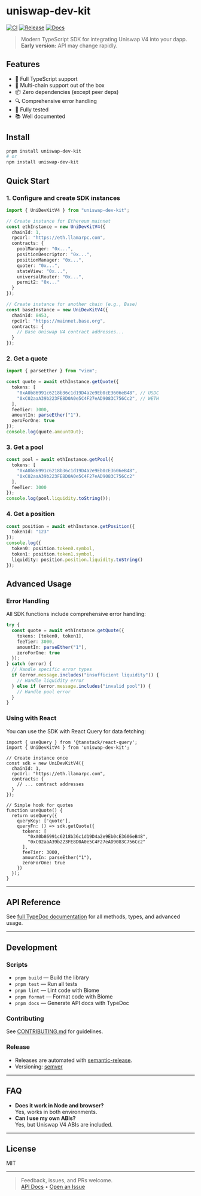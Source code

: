# uniswap-dev-kit

[![CI](https://github.com/BootNodeDev/uni-dev-kit/actions/workflows/ci.yml/badge.svg)](https://github.com/BootNodeDev/uni-dev-kit/actions/workflows/ci.yml)
[![Release](https://github.com/BootNodeDev/uni-dev-kit/actions/workflows/release.yml/badge.svg)](https://github.com/BootNodeDev/uni-dev-kit/actions/workflows/release.yml)
[![Docs](https://img.shields.io/badge/docs-typedoc-blue)](https://bootnodedev.github.io/uni-dev-kit)

> Modern TypeScript SDK for integrating Uniswap V4 into your dapp.  
> **Early version:** API may change rapidly.

## Features

- 🚀 Full TypeScript support
- 🔄 Multi-chain support out of the box
- 📦 Zero dependencies (except peer deps)
- 🔍 Comprehensive error handling
- 🧪 Fully tested
- 📚 Well documented

## Install

```bash
pnpm install uniswap-dev-kit
# or
npm install uniswap-dev-kit
```

## Quick Start

### 1. Configure and create SDK instances

```ts
import { UniDevKitV4 } from "uniswap-dev-kit";

// Create instance for Ethereum mainnet
const ethInstance = new UniDevKitV4({
  chainId: 1,
  rpcUrl: "https://eth.llamarpc.com",
  contracts: {
    poolManager: "0x...",
    positionDescriptor: "0x...",
    positionManager: "0x...",
    quoter: "0x...",
    stateView: "0x...",
    universalRouter: "0x...",
    permit2: "0x..."
  }
});

// Create instance for another chain (e.g., Base)
const baseInstance = new UniDevKitV4({
  chainId: 8453,
  rpcUrl: "https://mainnet.base.org",
  contracts: {
    // Base Uniswap V4 contract addresses...
  }
});
```

### 2. Get a quote

```ts
import { parseEther } from "viem";

const quote = await ethInstance.getQuote({
  tokens: [
    "0xA0b86991c6218b36c1d19D4a2e9Eb0cE3606eB48", // USDC
    "0xC02aaA39b223FE8D0A0e5C4F27eAD9083C756Cc2", // WETH
  ],
  feeTier: 3000,
  amountIn: parseEther("1"),
  zeroForOne: true
});
console.log(quote.amountOut);
```

### 3. Get a pool

```ts
const pool = await ethInstance.getPool({
  tokens: [
    "0xA0b86991c6218b36c1d19D4a2e9Eb0cE3606eB48",
    "0xC02aaA39b223FE8D0A0e5C4F27eAD9083C756Cc2"
  ],
  feeTier: 3000
});
console.log(pool.liquidity.toString());
```

### 4. Get a position

```ts
const position = await ethInstance.getPosition({
  tokenId: "123"
});
console.log({
  token0: position.token0.symbol,
  token1: position.token1.symbol,
  liquidity: position.position.liquidity.toString()
});
```

## Advanced Usage

### Error Handling

All SDK functions include comprehensive error handling:

```ts
try {
  const quote = await ethInstance.getQuote({
    tokens: [token0, token1],
    feeTier: 3000,
    amountIn: parseEther("1"),
    zeroForOne: true
  });
} catch (error) {
  // Handle specific error types
  if (error.message.includes("insufficient liquidity")) {
    // Handle liquidity error
  } else if (error.message.includes("invalid pool")) {
    // Handle pool error
  }
}
```

### Using with React

You can use the SDK with React Query for data fetching:

```tsx
import { useQuery } from '@tanstack/react-query';
import { UniDevKitV4 } from 'uniswap-dev-kit';

// Create instance once
const sdk = new UniDevKitV4({
  chainId: 1,
  rpcUrl: "https://eth.llamarpc.com",
  contracts: {
    // ... contract addresses
  }
});

// Simple hook for quotes
function useQuote() {
  return useQuery({
    queryKey: ['quote'],
    queryFn: () => sdk.getQuote({
      tokens: [
        "0xA0b86991c6218b36c1d19D4a2e9Eb0cE3606eB48",
        "0xC02aaA39b223FE8D0A0e5C4F27eAD9083C756Cc2"
      ],
      feeTier: 3000,
      amountIn: parseEther("1"),
      zeroForOne: true
    })
  });
}
```

---

## API Reference

See [full TypeDoc documentation](https://bootnodedev.github.io/uni-dev-kit) for all methods, types, and advanced usage.

---

## Development

### Scripts

- `pnpm build` — Build the library
- `pnpm test` — Run all tests
- `pnpm lint` — Lint code with Biome
- `pnpm format` — Format code with Biome
- `pnpm docs` — Generate API docs with TypeDoc

### Contributing

See [CONTRIBUTING.md](./CONTRIBUTING.md) for guidelines.

### Release

- Releases are automated with [semantic-release](https://semantic-release.gitbook.io/semantic-release/).
- Versioning: [semver](https://semver.org/)

---

## FAQ

- **Does it work in Node and browser?**  
  Yes, works in both environments.
- **Can I use my own ABIs?**  
  Yes, but Uniswap V4 ABIs are included.

---

## License

MIT

---

> Feedback, issues, and PRs welcome.  
> [API Docs](https://bootnodedev.github.io/uni-dev-kit) • [Open an Issue](https://github.com/BootNodeDev/uni-dev-kit/issues) 